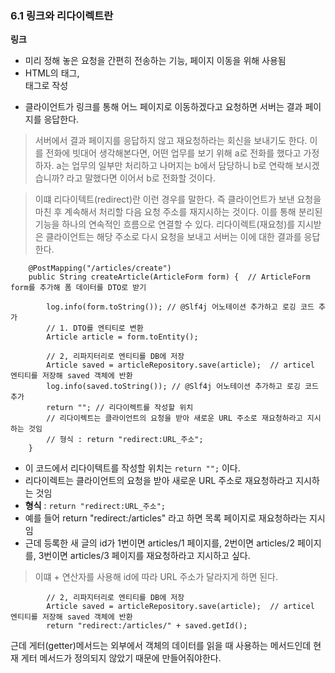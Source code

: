### 6.1 링크와 리다이렉트란 
**링크**
- 미리 정해 놓은 요청을 간편히 전송하는 기능, 페이지 이동을 위해 사용됨 
- HTML의 <a> 태그, <form> 태그로 작성
- 클라이언트가 링크를 통해 어느 페이지로 이동하겠다고 요청하면 서버는 결과 페이지를 응답한다. 

> 서버에서 결과 페이지를 응답하지 않고 재요청하라는 회신을 보내기도 한다. 
> 이를 전화에 빗대어 생각해본다면, 어떤 업무를 보기 위해 a로 전화를 했다고 가정하자. 
> a는 업무의 일부만 처리하고 나머지는 b에서 담당하니 b로 연락해 보시겠습니까? 라고 말했다면 이어서 b로 전화할 것이다. 

> 이떄 리다이텍트(redirect)란 이런 경우를 말한다. 
> 즉 클라이언트가 보낸 요청을 마친 후 계속해서 처리할 다음 요청 주소를 재지시하는 것이다. 
> 이를 통해 분리된 기능을 하나의 연속적인 흐름으로 연결할 수 있다. 
> 리다이렉트(재요청)를 지시받은 클라이언트는 해당 주소로 다시 요청을 보내고 서버는 이에 대한 결과를 응답한다. 

```
    @PostMapping("/articles/create")
    public String createArticle(ArticleForm form) {  // ArticleForm form를 추가해 폼 데이터를 DTO로 받기

        log.info(form.toString()); // @Slf4j 어노테이션 추가하고 로깅 코드 추가
        // 1. DTO를 엔티티로 변환
        Article article = form.toEntity();

        // 2, 리파지터리로 엔티티를 DB에 저장
        Article saved = articleRepository.save(article);  // articel 엔티티를 저장해 saved 객체에 반환
        log.info(saved.toString()); // @Slf4j 어노테이션 추가하고 로깅 코드 추가
        return ""; // 리다이렉트를 작성할 위치
        // 리다이렉트는 클라이언트의 요청을 받아 새로운 URL 주소로 재요청하라고 지시하는 것임
        // 형식 : return "redirect:URL_주소";
    }
```

- 이 코드에서 리다이텍트를 작성할 위치는 `return "";` 이다. 
- 리다이렉트는 클라이언트의 요청을 받아 새로운 URL 주소로 재요청하라고 지시하는 것임 
- **형식** : `return "redirect:URL_주소";`
- 예를 들어  return "redirect:/articles" 라고 하면 목록 페이지로 재요청하라는 지시임 
- 근데 등록한 새 글의 id가 1번이면 articles/1 페이지를, 2번이면 articles/2 페이지를, 3번이면 articles/3 페이지를 재요청하라고 지시하고 싶다.

> 이떄 + 연산자를 사용해 id에 따라 URL 주소가 달라지게 하면 된다. 

```
        // 2, 리파지터리로 엔티티를 DB에 저장
        Article saved = articleRepository.save(article);  // articel 엔티티를 저장해 saved 객체에 반환
        return "redirect:/articles/" + saved.getId();
```
근데 게터(getter)메서드는 외부에서 객체의 데이터를 읽을 때 사용하는 메서드인데 현재 게터 메서드가 정의되지 않았기 때문에 만들어줘야한다. 


